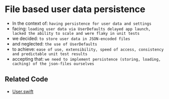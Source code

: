# File based user data persistence

- In the context of: `having persistence for user data and settings`
- facing: `loading user data via UserDefaults delayed app launch, lacked the ability to scale and were flaky in unit tests`
- we decided: `to store user data in JSON-encoded files`
- and neglected: `the use of UserDefaults`
- to achieve: `ease of use, extensibility, speed of access, consistency and predictable unit test results`
- accepting that: `we need to implement persistence (storing, loading, caching) of the json-files ourselves`

## Related Code

- [User.swift](../Sources/User.swift)
